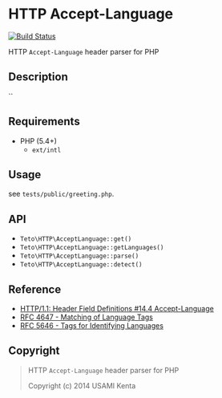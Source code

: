 HTTP Accept-Language
====================

[![Build Status](https://travis-ci.org/zonuexe/php-http-accept-language.svg?branch=v0.2.0)](https://travis-ci.org/zonuexe/php-http-accept-language)

HTTP `Accept-Language` header parser for PHP

Description
-----------

``

Requirements
------------

 * PHP (5.4+)
   * `ext/intl`

Usage
-----

see `tests/public/greeting.php`.

API
---

 * `Teto\HTTP\AcceptLanguage::get()`
 * `Teto\HTTP\AcceptLanguage::getLanguages()`
 * `Teto\HTTP\AcceptLanguage::parse()`
 * `Teto\HTTP\AcceptLanguage::detect()`

Reference
---------

 * [HTTP/1.1: Header Field Definitions #14.4 Accept-Language](http://www.w3.org/Protocols/rfc2616/rfc2616-sec14.html#sec14.4)
 * [RFC 4647 - Matching of Language Tags](http://tools.ietf.org/html/rfc4647)
 * [RFC 5646 - Tags for Identifying Languages](http://tools.ietf.org/html/rfc5646)

Copyright
---------

> HTTP `Accept-Language` header parser for PHP
>
> Copyright (c) 2014 USAMI Kenta
